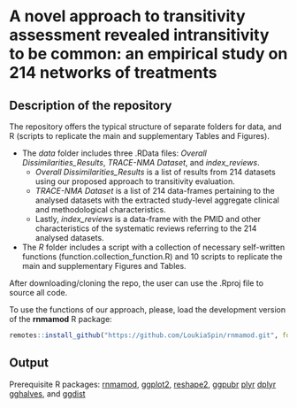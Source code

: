 # A novel approach to transitivity assessment revealed intransitivity to be common: an empirical study on 214 networks of treatments

## Description of the repository

The repository offers the typical structure of separate folders for data, and R (scripts to replicate the main and supplementary Tables and Figures).
* The _data_ folder includes three .RData files: _Overall Dissimilarities_Results_, _TRACE-NMA Dataset_, and _index_reviews_. 
  * _Overall Dissimilarities_Results_ is a list of results from 214 datasets using our proposed approach to transitivity evaluation. 
  * _TRACE-NMA Dataset_ is a list of 214 data-frames pertaining to the analysed datasets with the extracted study-level aggregate clinical and methodological characteristics. 
  * Lastly, _index_reviews_ is a data-frame with the PMID and other characteristics of the systematic reviews referring to the 214 analysed datasets. 
* The _R_ folder includes a script with a collection of necessary self-written functions (function.collection_function.R) and 10 scripts to replicate the main and supplementary Figures and Tables. 

After downloading/cloning the repo, the user can use the .Rproj file to source all code.

To use the functions of our approach, please, load the development version of the __rnmamod__ R package:
```r
remotes::install_github("https://github.com/LoukiaSpin/rnmamod.git", force = TRUE)
```

## Output 
Prerequisite R packages: [rnmamod](https://CRAN.R-project.org/package=rnmamod), 
[ggplot2]( https://CRAN.R-project.org/package=ggplot2),
[reshape2](https://CRAN.R-project.org/package=reshape2),
[ggpubr](https://cran.r-project.org/web/packages/ggpubr/) 
[plyr](https://CRAN.R-project.org/package=plyr) 
[dplyr](https://CRAN.R-project.org/package=dplyr) 
[gghalves](https://CRAN.R-project.org/package=gghalves), and
[ggdist](https://CRAN.R-project.org/package=ggdist) 
